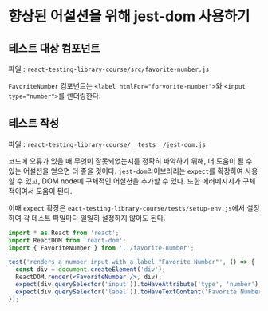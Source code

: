 # 향상된 어설션을 위해 jest-dom 사용하기

## 테스트 대상 컴포넌트

파일 : `react-testing-library-course/src/favorite-number.js`

`FavoriteNumber` 컴포넌트는 `<label htmlFor="forvorite-number">`와 `<input type="number">`를 렌더링한다.

## 테스트 작성

파일 : `react-testing-library-course/__tests__/jest-dom.js`

코드에 오류가 있을 때 무엇이 잘못되었는지를 정확히 파악하기 위해, 더 도움이 될 수 있는 어설션을 얻으면 더 좋을 것이다.
`jest-dom`라이브러리는 `expect`를 확장하여 사용할 수 있고, DOM node에 구체적인 어셜션을 추가할 수 있다.
또한 에러메시지가 구체적이여서 도움이 된다.

이때 `expect` 확장은 `eact-testing-library-course/tests/setup-env.js`에서 설정하여 각 테스트 파일마다 일일히 설정하지 않아도 된다.

```jsx
import * as React from 'react';
import ReactDOM from 'react-dom';
import { FavoriteNumber } from '../favorite-number';

test('renders a number input with a label "Favorite Number"', () => {
  const div = document.createElement('div');
  ReactDOM.render(<FavoriteNumber />, div);
  expect(div.querySelector('input')).toHaveAttribute('type', 'number');
  expect(div.querySelector('label')).toHaveTextContent('Favorite Number');
});
```
